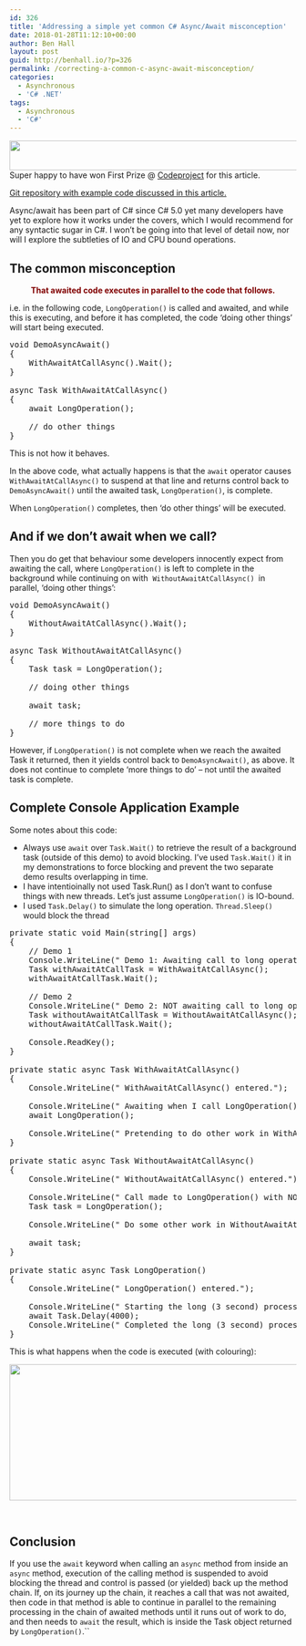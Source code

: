 ```yaml
---
id: 326
title: 'Addressing a simple yet common C# Async/Await misconception'
date: 2018-01-28T11:12:10+00:00
author: Ben Hall
layout: post
guid: http://benhall.io/?p=326
permalink: /correcting-a-common-c-async-await-misconception/
categories:
  - Asynchronous
  - 'C# .NET'
tags:
  - Asynchronous
  - 'C#'
---
```

[<img class="alignnone" src="https://i0.wp.com/benhall.io/wp-content/uploads/2018/01/bestAsync2.png?resize=563%2C52" alt="" width="563" height="52" data-recalc-dims="1" />](https://www.codeproject.com/Articles/1229574/Addressing-a-Simple-Yet-Common-Csharp-Async-Await)  
Super happy to have won First Prize @ [Codeproject](https://www.codeproject.com/Articles/1229574/Addressing-a-Simple-Yet-Common-Csharp-Async-Await) for this article.

[Git repository with example code discussed in this article.](https://github.com/benbhall/AsyncAwaitBehaviourDemo)

Async/await has been part of C# since C# 5.0 yet many developers have yet to explore how it works under the covers, which I would recommend for any syntactic sugar in C#. I won&#8217;t be going into that level of detail now, nor will I explore the subtleties of IO and CPU bound operations.

## The common misconception

<p style="text-align: center;">
  <strong><span style="color: #800000;">That awaited code executes in parallel to the code that follows.</span></strong>
</p>

i.e. in the following code, `LongOperation()` is called and awaited, and while this is executing, and before it has completed, the code ‘doing other things’ will start being executed.

<pre class="lang:c# decode:true">void DemoAsyncAwait()
{
    WithAwaitAtCallAsync().Wait();
}

async Task WithAwaitAtCallAsync()
{
    await LongOperation();

    // do other things
}</pre>

This is not how it behaves.

In the above code, what actually happens is that the `await` operator causes `WithAwaitAtCallAsync()` to suspend at that line and returns control back to `DemoAsyncAwait()` until the awaited task, `LongOperation()`, is complete.

When `LongOperation()` completes, then ‘do other things’ will be executed.

## And if we don&#8217;t await when we call?

Then you do get that behaviour some developers innocently expect from awaiting the call, where `LongOperation()` is left to complete in the background while continuing on with  `WithoutAwaitAtCallAsync() `in parallel, &#8216;doing other things&#8217;:

<pre class="lang:c decode:true">void DemoAsyncAwait()
{
    WithoutAwaitAtCallAsync().Wait(); 
}

async Task WithoutAwaitAtCallAsync() 
{ 
    Task task = LongOperation();

    // doing other things 

    await task;

    // more things to do
}</pre>

However, if `LongOperation()` is not complete when we reach the awaited Task it returned, then it yields control back to `DemoAsyncAwait()`, as above. It does not continue to complete &#8216;more things to do&#8217; &#8211; not until the awaited task is complete.

## Complete Console Application Example

Some notes about this code:

  * Always use `await` over `Task.Wait()` to retrieve the result of a background task (outside of this demo) to avoid blocking. I&#8217;ve used `Task.Wait()` it in my demonstrations to force blocking and prevent the two separate demo results overlapping in time.
  * I have intentioinally not used Task.Run() as I don&#8217;t want to confuse things with new threads. Let&#8217;s just assume `LongOperation()` is IO-bound.
  * I used `Task.Delay()` to simulate the long operation. `Thread.Sleep()` would block the thread

<pre class="lang:c# decode:true">private static void Main(string[] args)
{
    // Demo 1
    Console.WriteLine(" Demo 1: Awaiting call to long operation:");
    Task withAwaitAtCallTask = WithAwaitAtCallAsync();
    withAwaitAtCallTask.Wait();

    // Demo 2
    Console.WriteLine(" Demo 2: NOT awaiting call to long operation:");
    Task withoutAwaitAtCallTask = WithoutAwaitAtCallAsync();
    withoutAwaitAtCallTask.Wait();

    Console.ReadKey();
}

private static async Task WithAwaitAtCallAsync()
{ 
    Console.WriteLine(" WithAwaitAtCallAsync() entered.");

    Console.WriteLine(" Awaiting when I call LongOperation().");
    await LongOperation();

    Console.WriteLine(" Pretending to do other work in WithAwaitAtCallAsync().");
}

private static async Task WithoutAwaitAtCallAsync()
{
    Console.WriteLine(" WithoutAwaitAtCallAsync() entered.");

    Console.WriteLine(" Call made to LongOperation() with NO await.");
    Task task = LongOperation();

    Console.WriteLine(" Do some other work in WithoutAwaitAtCallAsync() after calling LongOperation().");

    await task;
}

private static async Task LongOperation()
{
    Console.WriteLine(" LongOperation() entered.");

    Console.WriteLine(" Starting the long (3 second) process in LongOperation()...");
    await Task.Delay(4000);
    Console.WriteLine(" Completed the long (3 second) process in LongOperation()...");
}</pre>

This is what happens when the code is executed (with colouring):

<img class="aligncenter wp-image-347" src="https://i2.wp.com/benhall.io/wp-content/uploads/2018/01/async_demo2.gif?resize=560%2C239" alt="" width="560" height="239" data-recalc-dims="1" /> 

&nbsp;

## Conclusion

If you use the `await` keyword when calling an `async` method from inside an `async` method, execution of the calling method is suspended to avoid blocking the thread and control is passed (or yielded) back up the method chain. If, on its journey up the chain, it reaches a call that was not awaited, then code in that method is able to continue in parallel to the remaining processing in the chain of awaited methods until it runs out of work to do, and then needs to `await` the result, which is inside the Task object returned by `LongOperation()`.``​​​​​​​

<a style="display: none;" href="https://www.codeproject.com" rel="tag">CodeProject</a>